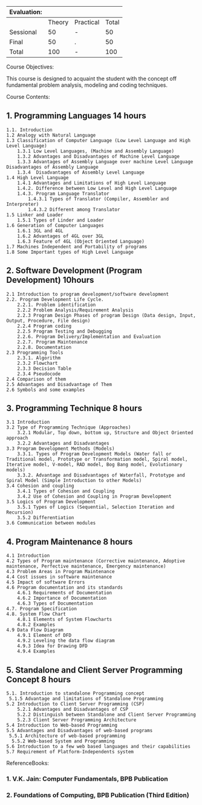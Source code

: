 | Evaluation: |        |           |       |
| :---------- | :----- | :-------- | :---- |
|             | Theory | Practical | Total |
| Sessional   | 50     | -         | 50    |
| Final       | 50     | .         | 50    |
| Total       | 100    | -         | 100   |

Course Objectives:

This course is designed to acquaint the student with the concept off fundamental problem analysis, modeling and coding techniques.

Course Contents:

## 1. Programming Languages 14 hours

    1.1. Introduction
    1.2 Analogy with Natural Language
    1.3 Classification of Computer Language (Low Level Language and High Level Language)
        1.3.1 Low Level Languages, (Machine and Assembly Language)
        1.3.2 Advantages and Disadvantages of Machine Level Language
        1.3.3 Advantages of Assembly Language over machine Level Language Disadvantages of Assembly Language
        1.3.4  Disadvantages of Assembly Level Language
    1.4 High Level Language
        1.4.1 Advantages and Limitations of High Level Language
        1.4.2. Difference between Low Level and High Level Language
        1.4.3. Program Language Translator
            1.4.3.1 Types of Translator (Compiler, Assembler and Interpreter)
            1.4.3.2 Different among Translator
    1.5 Linker and Loader
        1.5.1 Types of Linder and Loader
    1.6 Generation of Computer Languages
        1.6.1 3GL and 4GL
        1.6.2 Advantages of 4GL over 3GL
        1.6.3 Feature of 4GL (Object Oriented Language)
    1.7 Machines Independent and Portability of programs
    1.8 Some Important types of High Level Language

## 2. Software Development (Program Development) 10hours

    2.1 Introduction to program development/software development
    2.2. Program Development Life Cycle.
        2.2.1. Problem identification
        2.2.2 Problem Analysis/Requirement Analysis
        2.2.3 Program Design Phases of program Design (Data design, Input, Output, Procedure, File design)
        2.2.4 Program coding
        2.2.5 Program Testing and Debugging
        2.2.6. Program Delivery/Implementation and Evaluation
        2.2.7. Program Maintenance
        2.2.8. Documentation
    2.3 Programming Tools
        2.3.1. Algorithm
        2.3.2 Flowchart
        2.3.3 Decision Table
        2.3.4 Pseudocode
    2.4 Comparison of them
    2.5 Advantages and Disadvantage of Them
    2.6 Symbols and some examples

## 3. Programming Technique 8 hours

    3.1 Introduction
    3.2 Type of Programming Technique (Approaches)
        3.2.1 Modular, Top down, bottom up, Structure and Object Oriented approach
        3.2.2 Advantages and Disadvantages
    3.3 Program Development Methods (Models)
        3.3.1. Types of Program Development Models (Water fall or Traditional model, Prototype or Transformation model, Spiral model, Iterative model, V-model, RAD model, Bog Bang model, Evolutionary models)
        3.3.2. Advantage and Disadvantages of Waterfall, Prototype and Spiral Model (Simple Introduction to other Models)
    3.4 Cohesion and coupling
        3.4.1 Types of Cohesion and Coupling
        3.4.2 Use of Cohesion and Coupling in Program Development
    3.5 Logics of Program Development
        3.5.1 Types of Logics (Sequential, Selection Iteration and Recursion)
        3.5.2 Differentiation
    3.6 Communication between modules

## 4. Program Maintenance 8 hours

    4.1 Introduction
    4.2 Types of Program maintenance (Corrective maintenance, Adoptive maintenance, Perfective maintenance, Emergency maintenance)
    4.3 Problem Areas in Program Maintenance
    4.4 Cost issues in software maintenance
    4.5 Impact of software Errors
    4.6 Program documentation and its standards
        4.6.1 Requirements of Documentation
        4.6.2 Importance of Documentation
        4.6.3 Types of Documentation
    4.7. Program Specification
    4.8. System Flow Chart
        4.8.1 Elements of System Flowcharts
        4.8.2 Examples
    4.9 Data Flow Diagram
        4.9.1 Element of DFD
        4.9.2 Leveling the data flow diagram
        4.9.3 Idea for Drawing DFD
        4.9.4 Examples

## 5. Standalone and Client Server Programming Concept 8 hours

    5.1. Introduction to standalone Programming concept
     5.1.5 Advantage and limitations of Standalone Programming
    5.2 Introduction to Client Server Programming (CSP)
        5.2.1 Advantages and Disadvantages of CSP
        5.2.2 Distinguish between Standalone and Client Server Programming
        5.2.3 Client Server Programming Architecture
    5.4 Introduction to Web-based Programming
    5.5 Advantages and Disadvantages of web-based programs
     5.5.1 Architecture of web-based programming
      5.5.2 Web-based System and Programming
    5.6 Introduction to a few web based languages and their capabilities
    5.7 Requirement of Platform-Independents system

ReferenceBooks:

### 1. V.K. Jain: Computer Fundamentals, BPB Publication
### 2. Foundations of Computing, BPB Publication (Third Edition)
